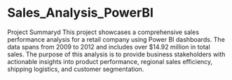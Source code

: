 # Sales_Analysis_PowerBI
Project Summaryd
This project showcases a comprehensive sales performance analysis for a retail company using Power BI dashboards. The data spans from 2009 to 2012 and includes over $14.92 million in total sales. The purpose of this analysis is to provide business stakeholders with actionable insights into product performance, regional sales efficiency, shipping logistics, and customer segmentation.
